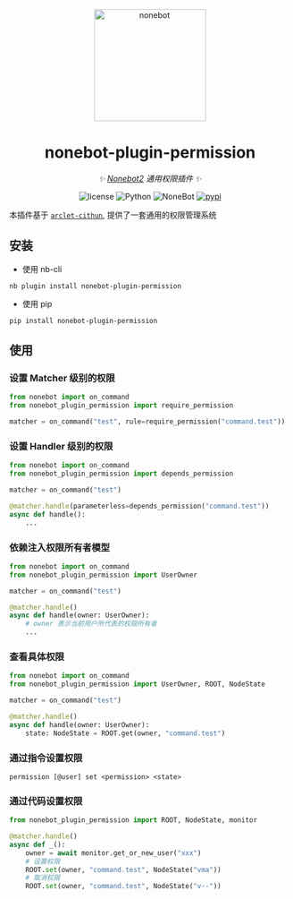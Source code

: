 <div align="center">

  <a href="https://nonebot.dev/">
    <img src="https://nonebot.dev/logo.png" width="200" height="200" alt="nonebot">
  </a>

# nonebot-plugin-permission

_✨ [Nonebot2](https://github.com/nonebot/nonebot2) 通用权限插件 ✨_

<p align="center">
  <img src="https://img.shields.io/github/license/RF-Tar-Railt/nonebot-plugin-permission" alt="license">
  <img src="https://img.shields.io/badge/python-3.9+-blue.svg" alt="Python">
  <img src="https://img.shields.io/badge/nonebot-2.3.0+-red.svg" alt="NoneBot">
  <a href="https://pypi.org/project/nonebot-plugin-permission">
    <img src="https://badgen.net/pypi/v/nonebot-plugin-permission" alt="pypi">
  </a>
</p>

</div>

本插件基于 [`arclet-cithun`](https://github.com/ArcletProject/Cithun), 提供了一套通用的权限管理系统

## 安装

- 使用 nb-cli

```
nb plugin install nonebot-plugin-permission
```

- 使用 pip

```
pip install nonebot-plugin-permission
```

## 使用

### 设置 Matcher 级别的权限

```python
from nonebot import on_command
from nonebot_plugin_permission import require_permission

matcher = on_command("test", rule=require_permission("command.test"))
```

### 设置 Handler 级别的权限

```python
from nonebot import on_command
from nonebot_plugin_permission import depends_permission

matcher = on_command("test")

@matcher.handle(parameterless=depends_permission("command.test"))
async def handle():
    ...
```

### 依赖注入权限所有者模型

```python
from nonebot import on_command
from nonebot_plugin_permission import UserOwner

matcher = on_command("test")

@matcher.handle()
async def handle(owner: UserOwner):
    # owner 表示当前用户所代表的权限所有者
    ...
```

### 查看具体权限

```python
from nonebot import on_command
from nonebot_plugin_permission import UserOwner, ROOT, NodeState

matcher = on_command("test")

@matcher.handle()
async def handle(owner: UserOwner):
    state: NodeState = ROOT.get(owner, "command.test")
```

### 通过指令设置权限

```
permission [@user] set <permission> <state>
```

### 通过代码设置权限

```python
from nonebot_plugin_permission import ROOT, NodeState, monitor

@matcher.handle()
async def _():
    owner = await monitor.get_or_new_user("xxx")
    # 设置权限
    ROOT.set(owner, "command.test", NodeState("vma"))
    # 取消权限
    ROOT.set(owner, "command.test", NodeState("v--"))
```

